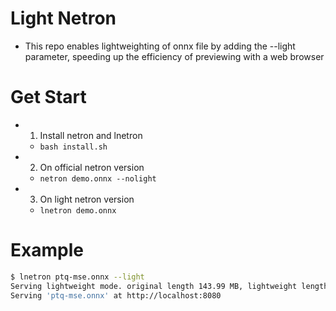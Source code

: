 # Light Netron
- This repo enables lightweighting of onnx file by adding the --light parameter, speeding up the efficiency of previewing with a web browser

# Get Start
- 1. Install netron and lnetron
    - `bash install.sh`
- 2. On official netron version
    - `netron demo.onnx --nolight`
- 3. On light netron version
    - `lnetron demo.onnx`

# Example
```bash
$ lnetron ptq-mse.onnx --light
Serving lightweight mode. original length 143.99 MB, lightweight length 115.71 KB
Serving 'ptq-mse.onnx' at http://localhost:8080
```
